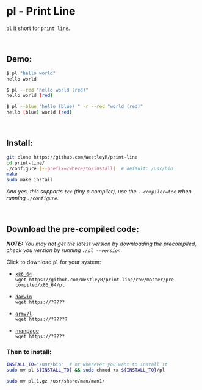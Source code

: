 # pl - Print Line

`pl` it short for `print line`.

<br>

## Demo:

```bash
$ pl "hello world"
hello world

$ pl --red "hello world (red)"
hello world (red)

$ pl --blue "hello (blue) " -r --red "world (red)"
hello (blue) world (red)
```

<br>

## Install:

```bash
git clone https://github.com/WestleyR/print-line
cd print-line/
./configure [--prefix=/where/to/install]  # default: /usr/bin
make
sudo make install
```

*And yes, this supports `tcc` (tiny c compiler), use the `--compiler=tcc` when running `./configure`.*

<br>

## Download the pre-compiled code:

***NOTE:** You may not get the latest version by downloading the precompiled, check you version by running `./pl --version`.*

Click to download `pl` for your system:

  - [`x86_64`](https://github.com/WestleyR/print-line/raw/master/pre-compiled/x86_64/pl)<br>
    `wget https://github.com/WestleyR/print-line/raw/master/pre-compiled/x86_64/pl`

  - [`darwin`](https://????)<br>
    `wget https://?????`

  - [`armv7l`](https://?????)<br>
    `wget https://??????`

  - [manpage](https://????)<br>
    `wget https://?????`


### Then to install:

```bash
INSTALL_TO="/usr/bin"  # or wherever you want to install it
sudo mv pl ${INSTALL_TO} && sudo chmod +x ${INSTALL_TO}/pl

sudo mv pl.1.gz /usr/share/man/man1/
```


<br>

